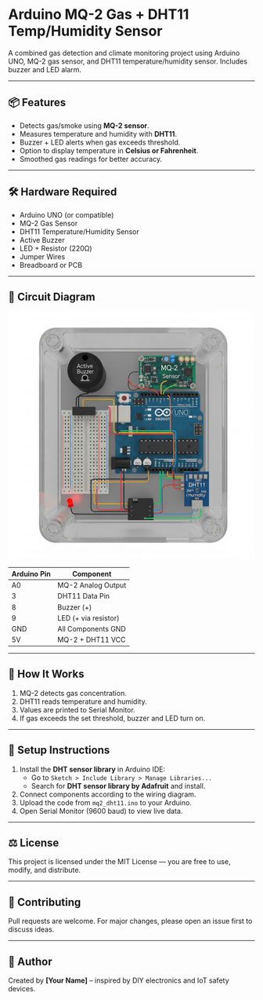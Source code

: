 # Arduino MQ-2 Gas + DHT11 Temp/Humidity Sensor

A combined gas detection and climate monitoring project using Arduino UNO, MQ-2 gas sensor, and DHT11 temperature/humidity sensor. Includes buzzer and LED alarm.

---

## 📦 Features
- Detects gas/smoke using **MQ-2 sensor**.
- Measures temperature and humidity with **DHT11**.
- Buzzer + LED alerts when gas exceeds threshold.
- Option to display temperature in **Celsius or Fahrenheit**.
- Smoothed gas readings for better accuracy.

---

## 🛠 Hardware Required
- Arduino UNO (or compatible)
- MQ-2 Gas Sensor
- DHT11 Temperature/Humidity Sensor
- Active Buzzer
- LED + Resistor (220Ω)
- Jumper Wires
- Breadboard or PCB

---

## 📐 Circuit Diagram
![Wiring Diagram](wiring.png)

| Arduino Pin | Component                 |
|-------------|---------------------------|
| A0          | MQ-2 Analog Output        |
| 3           | DHT11 Data Pin             |
| 8           | Buzzer (+)                 |
| 9           | LED (+ via resistor)       |
| GND         | All Components GND         |
| 5V          | MQ-2 + DHT11 VCC           |

---

## 📄 How It Works
1. MQ-2 detects gas concentration.
2. DHT11 reads temperature and humidity.
3. Values are printed to Serial Monitor.
4. If gas exceeds the set threshold, buzzer and LED turn on.

---

## 🔧 Setup Instructions
1. Install the **DHT sensor library** in Arduino IDE:
   - Go to `Sketch > Include Library > Manage Libraries...`
   - Search for **DHT sensor library by Adafruit** and install.
2. Connect components according to the wiring diagram.
3. Upload the code from `mq2_dht11.ino` to your Arduino.
4. Open Serial Monitor (9600 baud) to view live data.

---

## ⚖ License
This project is licensed under the MIT License — you are free to use, modify, and distribute.

---

## 🤝 Contributing
Pull requests are welcome. For major changes, please open an issue first to discuss ideas.

---

## 📢 Author
Created by **[Your Name]** – inspired by DIY electronics and IoT safety devices.
